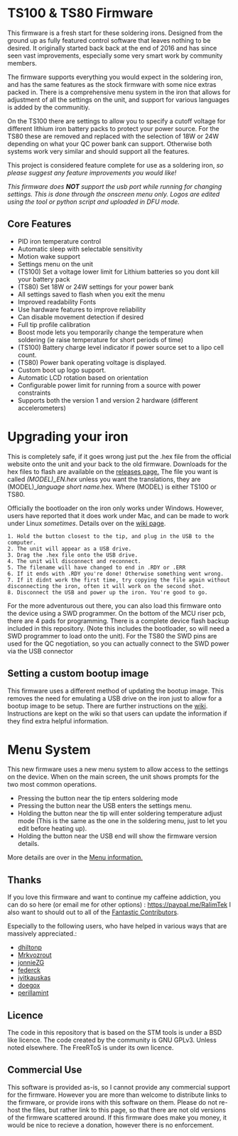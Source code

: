 # TS100 & TS80 Firmware

This firmware is a fresh start for these soldering irons. Designed from the ground up as fully featured control software that leaves nothing to be desired.
It originally started back back at the end of 2016 and has since seen vast improvements, especially some very smart work by community members.

The firmware supports everything you would expect in the soldering iron, and has the same features as the stock firmware with some nice extras packed in.
There is a comprehensive menu system in the iron that allows for adjustment of all the settings on the unit, and support for various languages is added by the communitiy.

On the TS100 there are settings to allow you to specify a cutoff voltage for different lithium iron battery packs to protect your power source.
For the TS80 these are removed and replaced with the selection of 18W or 24W depending on what your QC power bank can support.
Otherwise both systems work very similar and should support all the features.

This project is considered feature complete for use as a soldering iron, *so please suggest any feature improvements you would like!*

*This firmware does **NOT** support the usb port while running for changing settings. This is done through the onscreen menu only. Logos are edited using the tool or python script and uploaded in DFU mode.*

## Core Features

* PID iron temperature control
* Automatic sleep with selectable sensitivity
* Motion wake support
* Settings menu on the unit
* (TS100) Set a voltage lower limit for Lithium batteries so you dont kill your battery pack
* (TS80) Set 18W or 24W settings for your power bank
* All settings saved to flash when you exit the menu
* Improved readability Fonts
* Use hardware features to improve reliability
* Can disable movement detection if desired
* Full tip profile calibration
* Boost mode lets you temporarily change the temperature when soldering (ie raise temperature for short periods of time)
* (TS100) Battery charge level indicator if power source set to a lipo cell count.
* (TS80) Power bank operating voltage is displayed.
* Custom boot up logo support.
* Automatic LCD rotation based on orientation
* Configurable power limit for running from a source with power constraints
* Supports both the version 1 and version 2 hardware (different accelerometers)

# Upgrading your iron

This is completely safe, if it goes wrong just put the .hex file from the official website onto the unit and your back to the old firmware. Downloads for the hex files to flash are available on the [releases page.](https://github.com/Ralim/ts100/releases) The file you want is called *(MODEL)_EN.hex* unless you want the translations, they are (MODEL)_*language short name*.hex. Where (MODEL) is either TS100 or TS80.

Officially the bootloader on the iron only works under Windows. However, users have reported that it does work under Mac, and can be made to work under Linux *sometimes*. Details over on the [wiki page](https://github.com/Ralim/ts100/wiki/Upgrading-Firmware).

```
1. Hold the button closest to the tip, and plug in the USB to the computer.
2. The unit will appear as a USB drive.
3. Drag the .hex file onto the USB drive.
4. The unit will disconnect and reconnect.
5. The filename will have changed to end in .RDY or .ERR 
6. If it ends with .RDY you're done! Otherwise something went wrong.
7. If it didnt work the first time, try copying the file again without disconnecting the iron, often it will work on the second shot.
8. Disconnect the USB and power up the iron. You're good to go.
```


For the more adventurous out there, you can also load this firmware onto the device using a SWD programmer.
On the bottom of the MCU riser pcb, there are 4 pads for programming.
There is a complete device flash backup included in this repository. (Note this includes the bootloader, so will need a SWD programmer to load onto the unit).
For the TS80 the SWD pins are used for the QC negotiation, so you can actually connect to the SWD power via the USB connector

## Setting a custom bootup image

This firmware uses a different method of updating the bootup image.
This removes the need for emulating a USB drive on the iron just to allow for a bootup image to be setup.
There are further instructions on the [wiki](https://github.com/Ralim/ts100/wiki/Logo-Editor). 
Instructions are kept on the wiki so that users can update the information if they find extra helpful information.

# Menu System

This new firmware uses a new menu system to allow access to the settings on the device.
When on the main screen, the unit shows prompts for the two most common operations.

* Pressing the button near the tip enters soldering mode
* Pressing the button near the USB enters the settings menu.
* Holding the button near the tip will enter soldering temperature adjust mode (This is the same as the one in the soldering menu, just to let you edit before heating up).
* Holding the button near the USB end will show the firmware version details.

More details are over in the [Menu information.](menu.md)

## Thanks


If you love this firmware and want to continue my caffeine addiction, you can do so here (or email me for other options) : https://paypal.me/RalimTek
I also want to should out to all of the [Fantastic Contributors](https://github.com/Ralim/ts100/graphs/contributors).

Especially to the following users, who have helped in various ways that are massively appreciated.:

* [dhiltonp](https://github.com/dhiltonp)
* [Mrkvozrout](https://github.com/Mrkvozrout)
* [jonnieZG](https://github.com/jonnieZG)
* [federck](https://github.com/federck)
* [jvitkauskas](https://github.com/jvitkauskas)
* [doegox](https://github.com/doegox)
* [perillamint](https://github.com/perillamint)


## Licence

The code in this repository that is based on the STM tools is under a BSD like licence.
The code created by the community is GNU GPLv3. Unless noted elsewhere.
The FreeRToS is under its own licence.

## Commercial Use

This software is provided as-is, so I cannot provide any commercial support for the firmware. However you are more than welcome to distribute links to the firmware, or provide irons with this software on them. 
Please do not re-host the files, but rather link to this page, so that there are not old versions of the firmware scattered around. If this firmware does make you money, it would be nice to recieve a donation, however there is no enforcement.

